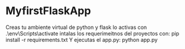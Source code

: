 # MyfirstFlaskApp

Creas tu ambiente virtual de python y flask
lo activas con .\env\Scripts\activate
intalas los requerimeitnos del proyectos con:
pip install -r requirements.txt
Y ejecutas el app.py:
python app.py